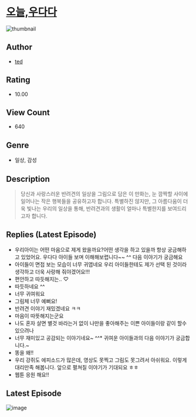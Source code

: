 # [오늘,우다다](https://comic.naver.com/challenge/list?titleId=811090)
![thumbnail](https://image-comic.pstatic.net/user_contents_data/challenge_comic/2023/05/25/366529/upload_7221634587291640673_480x623.jpeg)

## Author
- [ted](https://comic.naver.com/artistTitle?id=366529)

## Rating
- 10.00

## View Count
- 640

## Genre
- 일상, 감성

## Description
> 당신과 사랑스러운 반려견의 일상을 그림으로 담은 이 만화는, 눈 깜짝할 사이에 일어나는 작은 행복들을 공유하고자 합니다. 특별하진 않지만, 그 아름다움이 더욱 빛나는 우리의 일상을 통해, 반려견과의 생활이 얼마나 특별한지를 보여드리고자 합니다.

## Replies (Latest Episode)
- 우리아이는 어떤 마음으로 제게 왔을까요?어떤 생각을 하고 있을까 항상 궁금해하고 있었어요. 우다다 아이들 보며 이해해보렵니다~~ ^^ 다음 이야기가 궁금해요
- 아이들이 면접 보는 모습이 너무 귀엽네요 우리 아이들한테도 제가 선택 된 것이라 생각하고 더욱 사랑해 줘야겠어요!!!
- 편안하고 따듯해지는.. ♡
- 따듯하네요 ^^
- 너무 귀여워요
- 그림체 너무 예뻐요!
- 반려견 이야기 재밌겠네요 ㅋㅋ
- 마음이 따뜻해지는군요
- 나도 혼자 살면 별것 바라는거 없이 나만을 좋아해주는 이쁜 아이들이랑 같이 할수 있으려나
- 너무 재미있고 공감되는 이야기네요~ ^^* 귀여운 아이들과의 다음 이야기가 궁금합니다.~
- 똥을 왜!!
- 우리 강쥐도 에피소드가 많은데, 영상도 못찍고 그림도 못그려서 아쉬워요. 이렇게 대리만족 해봅니다. 앞으로 펼쳐질 이야기가 기대되요 ㅎㅎ
- 웹툰 응원 해요!!

## Latest Episode
![image](https://image-comic.pstatic.net/user_contents_data/challenge_comic/2023/05/25/366529/upload_3834309548717717813.jpeg)
